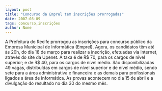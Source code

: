 ```yaml
---
layout: post
title: "Concurso da Emprel tem inscrições prorrogadas"
date: 2007-03-09
tags: concurso,inscrições
author: None
---
```


A Prefeitura do Recife prorrogou as inscrições para concurso público da Empresa Municipal de Informática (Emprel). Agora, os candidatos têm até às 20h, do dia 18 de março para realizar a inscrição, efetuadas via Internet, através do site da Upenet.
A taxa é de R$ 70, para os cargos de nível superior; e de R$ 40, para os cargos de nível médio.
São disponibilizadas 49 vagas, distribuídas em cargos de nível superior e de nível médio, sendo sete para a área administrativa e financeira e as demais para profissionais ligados a área de informática. As provas acontecem no dia 15 de abril e a divulgação do resultado no dia 30 do mesmo mês.&nbsp; 